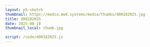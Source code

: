 ```yaml
---
layout: p5-sketch
thumbnail: https://media.awd.systems/media/thumbs/d08182025.jpg
title: d08182025
date: 2025-08-18
thumbnail_local: thumb.jpg

script: /code/d08182025.js
---
```

